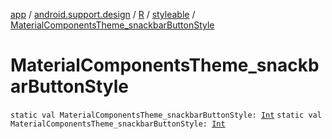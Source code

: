 [app](../../../index.md) / [android.support.design](../../index.md) / [R](../index.md) / [styleable](index.md) / [MaterialComponentsTheme_snackbarButtonStyle](./-material-components-theme_snackbar-button-style.md)

# MaterialComponentsTheme_snackbarButtonStyle

`static val MaterialComponentsTheme_snackbarButtonStyle: `[`Int`](https://kotlinlang.org/api/latest/jvm/stdlib/kotlin/-int/index.html)
`static val MaterialComponentsTheme_snackbarButtonStyle: `[`Int`](https://kotlinlang.org/api/latest/jvm/stdlib/kotlin/-int/index.html)